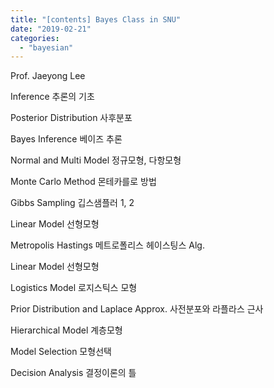 ```yaml
---
title: "[contents] Bayes Class in SNU"
date: "2019-02-21"
categories: 
  - "bayesian"
---
```


Prof. Jaeyong Lee

Inference 추론의 기초

Posterior Distribution 사후분포

Bayes Inference 베이즈 추론

Normal and Multi Model 정규모형, 다항모형

Monte Carlo Method 몬테카를로 방법

Gibbs Sampling 깁스샘플러 1, 2

Linear Model 선형모형

Metropolis Hastings 메트로폴리스 헤이스팅스 Alg.

Linear Model 선형모형

Logistics Model 로지스틱스 모형

Prior Distribution and Laplace Approx. 사전분포와 라플라스 근사

Hierarchical Model 계층모형

Model Selection 모형선택

Decision Analysis 결정이론의 틀
